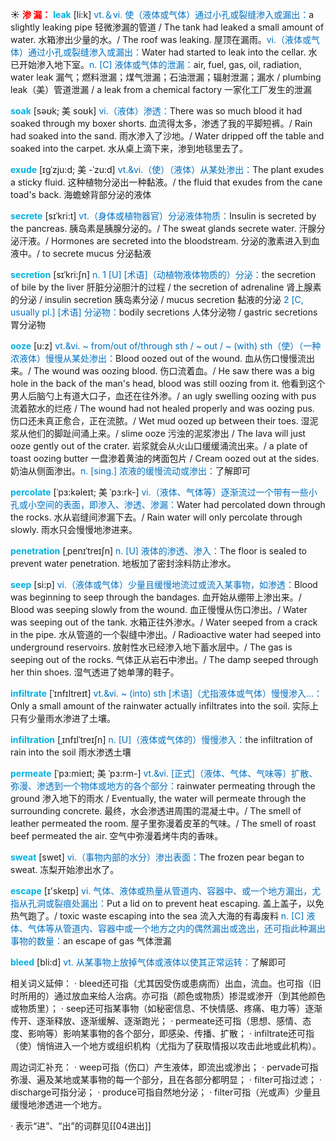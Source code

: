 ☀ <font color="red">**渗 漏：**</font>
<font color="sky blue">**leak**</font> [li:k] 
<font color="#0070c0">vt.＆vi. 使（液体或气体）通过小孔或裂缝渗入或漏出：</font>a slightly leaking pipe 轻微渗漏的管道 / The tank had leaked a small amount of water. 水箱渗出少量的水。/ The roof was leaking. 屋顶在漏雨。<font color="#0070c0">vi.（液体或气体）通过小孔或裂缝渗入或漏出：</font>Water had started to leak into the cellar. 水已开始渗入地下室。<font color="#0070c0">n. [C] 液体或气体的泄漏：</font>air, fuel, gas, oil, radiation, water leak 漏气；燃料泄漏；煤气泄漏；石油泄漏；辐射泄漏；漏水 / plumbing leak（美）管道泄漏 / a leak from a chemical factory 一家化工厂发生的泄漏
               
<font color="sky blue">**soak**</font> [səʊk; 美 soʊk]
<font color="#0070c0">vi.（液体）渗透：</font>There was so much blood it had soaked through my boxer shorts. 血流得太多，渗透了我的平脚短裤。/ Rain had soaked into the sand. 雨水渗入了沙地。/ Water dripped off the table and soaked into the carpet. 水从桌上滴下来，渗到地毯里去了。       
           
<font color="sky blue">**exude**</font> [ɪgˈzju:d; 美 -ˈzu:d]
<font color="#0070c0">vt.&vi.（使）（液体）从某处渗出：</font>The plant exudes a sticky fluid. 这种植物分泌出一种黏液。/ the fluid that exudes from the cane toad's back. 海蟾蜍背部分泌的液体 
            
<font color="sky blue">**secrete**</font> [sɪˈkri:t]
<font color="#0070c0">vt.（身体或植物器官）分泌液体物质：</font>Insulin is secreted by the pancreas. 胰岛素是胰腺分泌的。/ The sweat glands secrete water. 汗腺分泌汗液。/ Hormones are secreted into the bloodstream. 分泌的激素进入到血液中。/ to secrete mucus 分泌黏液          
           
<font color="sky blue">**secretion**</font> [sɪˈkri:ʃn]
<font color="#0070c0">n. 1 [U] [术语]（动植物液体物质的）分泌：</font>the secretion of bile by the liver 肝脏分泌胆汁的过程 / the secretion of adrenaline 肾上腺素的分泌 / insulin secretion 胰岛素分泌 / mucus secretion 黏液的分泌 <font color="#0070c0">2 [C, usually pl.] [术语] 分泌物：</font>bodily secretions 人体分泌物 / gastric secretions 胃分泌物

<font color="sky blue">**ooze**</font> [u:z]
<font color="#0070c0">vt.&vi. ~ from/out of/through sth / ~ out / ~ (with) sth（使）（一种浓液体）慢慢从某处渗出：</font>Blood oozed out of the wound. 血从伤口慢慢流出来。/ The wound was oozing blood. 伤口流着血。/ He saw there was a big hole in the back of the man's head, blood was still oozing from it. 他看到这个男人后脑勺上有道大口子，血还在往外渗。/ an ugly swelling oozing with pus 流着脓水的烂疮 / The wound had not healed properly and was oozing pus. 伤口还未真正愈合，正在流脓。/ Wet mud oozed up between their toes. 湿泥浆从他们的脚趾间涌上来。/ slime ooze 污浊的泥浆渗出 / The lava will just ooze gently out of the crater. 岩浆就会从火山口缓缓涌流出来。/ a plate of toast oozing butter 一盘渗着黄油的烤面包片 / Cream oozed out at the sides. 奶油从侧面渗出。<font color="#0070c0">n. [sing.] 浓液的缓慢流动或渗出：</font>了解即可
           
<font color="sky blue">**percolate**</font> [ˈpɜ:kəleɪt; 美 ˈpɜ:rk-]
<font color="#0070c0">vi.（液体、气体等）逐渐流过一个带有一些小孔或小空间的表面，即渗入、渗透、渗漏：</font>Water had percolated down through the rocks. 水从岩缝间渗漏下去。/ Rain water will only percolate through slowly. 雨水只会慢慢地渗进来。
           
<font color="sky blue">**penetration**</font> [ˌpenɪˈtreɪʃn]
<font color="#0070c0">n. [U] 液体的渗透、渗入：</font>The floor is sealed to prevent water penetration. 地板加了密封涂料防止渗水。

<font color="sky blue">**seep**</font> [si:p]
<font color="#0070c0">vi.（液体或气体）少量且缓慢地流过或流入某事物，如渗透：</font>Blood was beginning to seep through the bandages. 血开始从绷带上渗出来。/ Blood was seeping slowly from the wound. 血正慢慢从伤口渗出。/ Water was seeping out of the tank. 水箱正往外渗水。/ Water seeped from a crack in the pipe. 水从管道的一个裂缝中渗出。/ Radioactive water had seeped into underground reservoirs. 放射性水已经渗入地下蓄水层中。/ The gas is seeping out of the rocks. 气体正从岩石中渗出。/ The damp seeped through her thin shoes. 湿气透进了她单薄的鞋子。
           
<font color="sky blue">**infiltrate**</font> [ˈɪnfɪltreɪt]
<font color="#0070c0">vt.&vi. ~ (into) sth [术语]（尤指液体或气体）慢慢渗入…：</font>Only a small amount of the rainwater actually infiltrates into the soil. 实际上只有少量雨水渗进了土壤。           
           
<font color="sky blue">**infiltration**</font> [ˌɪnfɪlˈtreɪʃn]
<font color="#0070c0">n. [U]（液体或气体的）慢慢渗入：</font>the infiltration of rain into the soil 雨水渗透土壤

<font color="sky blue">**permeate**</font> [ˈpɜ:mieɪt; 美 ˈpɜ:rm-]
<font color="#0070c0">vt.&vi. [正式]（液体、气体、气味等）扩散、弥漫、渗透到一个物体或地方的各个部分：</font>rainwater permeating through the ground 渗入地下的雨水 / Eventually, the water will permeate through the surrounding concrete. 最终，水会渗透进周围的混凝土中。/ The smell of leather permeated the room. 屋子里弥漫着皮革的气味。/ The smell of roast beef permeated the air. 空气中弥漫着烤牛肉的香味。

<font color="sky blue">**sweat**</font> [swet] 
<font color="#0070c0">vi.（事物内部的水分）渗出表面：</font>The frozen pear began to sweat. 冻梨开始渗出水了。

<font color="sky blue">**escape**</font> [ɪ'skeɪp] 
<font color="#0070c0">vi. 气体、液体或热量从管道内、容器中、或一个地方漏出，尤指从孔洞或裂痕处漏出：</font>Put a lid on to prevent heat escaping. 盖上盖子，以免热气跑了。/ toxic waste escaping into the sea 流入大海的有毒废料 <font color="#0070c0">n. [C] 液体、气体等从管道内、容器中或一个地方之内的偶然漏出或逸出，还可指此种漏出事物的数量：</font>an escape of gas 气体泄漏

<font color="sky blue">**bleed**</font> [bli:d] 
<font color="#0070c0">vt. 从某事物上放掉气体或液体以使其正常运转：</font>了解即可

相关词义延伸：
· bleed还可指（尤其因受伤或患病而）出血，流血。也可指（旧时所用的）通过放血来给人治病。亦可指（颜色或物质）掺混或渗开（到其他颜色或物质里）；
· seep还可指某事物（如秘密信息、不快情感、疼痛、电力等）逐渐传开、逐渐释放、逐渐缓解、逐渐跑光；
· permeate还可指（思想、感情、态度、影响等）影响某事物的各个部分，即感染、传播、扩散；
· infiltrate还可指（使）悄悄进入一个地方或组织机构（尤指为了获取情报以攻击此地或此机构）。

周边词汇补充：
· weep可指（伤口）产生液体，即流出或渗出；
· pervade可指弥漫、遍及某地或某事物的每一个部分，且在各部分都明显；
· filter可指过滤；
· discharge可指分泌；
· produce可指自然地分泌；
· filter可指（光或声）少量且缓慢地渗透进一个地方。

· 表示“进”、“出”的词群见[[04进出]]
